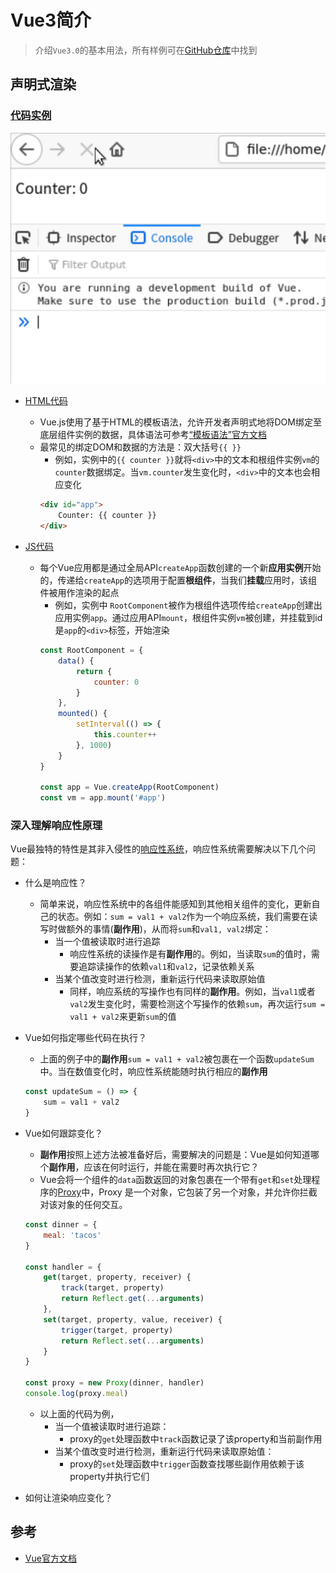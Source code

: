 # Vue3简介

> 介绍`Vue3.0`的基本用法，所有样例可在[GitHub仓库](https://github.com/LittleBee1024/learning_book/tree/main/docs/demos/vue/code)中找到

## 声明式渲染
### [代码实例](./code/decl_render)
![decl_render](./images/decl_render.gif)

* [HTML代码](./code/decl_render/index.html)
    * Vue.js使用了基于HTML的模板语法，允许开发者声明式地将DOM绑定至底层组件实例的数据，具体语法可参考[“模板语法”官方文档](https://v3.cn.vuejs.org/guide/template-syntax.html)
    * 最常见的绑定DOM和数据的方法是：双大括号`{{ }}`
        * 例如，实例中的`{{ counter }}`就将`<div>`中的文本和根组件实例`vm`的`counter`数据绑定。当`vm.counter`发生变化时，`<div>`中的文本也会相应变化
        ```html
        <div id="app">
            Counter: {{ counter }}
        </div>
        ```

* [JS代码](./code/decl_render/index.js)
    * 每个Vue应用都是通过全局API`createApp`函数创建的一个新**应用实例**开始的，传递给`createApp`的选项用于配置**根组件**，当我们**挂载**应用时，该组件被用作渲染的起点
        * 例如，实例中 `RootComponent`被作为根组件选项传给`createApp`创建出应用实例`app`。通过应用API`mount`，根组件实例`vm`被创建，并挂载到id是`app`的`<div>`标签，开始渲染
        ```js
        const RootComponent = {
            data() {
                return {
                    counter: 0
                }
            },
            mounted() {
                setInterval(() => {
                    this.counter++
                }, 1000)
            }
        }

        const app = Vue.createApp(RootComponent)
        const vm = app.mount('#app')
        ```

### 深入理解响应性原理
Vue最独特的特性是其非入侵性的[响应性系统](https://v3.cn.vuejs.org/guide/reactivity.html)，响应性系统需要解决以下几个问题：

* 什么是响应性？
    * 简单来说，响应性系统中的各组件能感知到其他相关组件的变化，更新自己的状态。例如：`sum = val1 + val2`作为一个响应系统，我们需要在读写时做额外的事情(**副作用**)，从而将`sum`和`val1, val2`绑定：
        * 当一个值被读取时进行追踪
            * 响应性系统的读操作是有**副作用**的。例如，当读取`sum`的值时，需要追踪读操作的依赖`val1`和`val2`，记录依赖关系
        * 当某个值改变时进行检测，重新运行代码来读取原始值
            * 同样，响应系统的写操作也有同样的**副作用**。例如，当`val1`或者`val2`发生变化时，需要检测这个写操作的依赖`sum`，再次运行`sum = val1 + val2`来更新`sum`的值

* Vue如何指定哪些代码在执行？
    * 上面的例子中的**副作用**`sum = val1 + val2`被包裹在一个函数`updateSum`中。当在数值变化时，响应性系统能随时执行相应的**副作用**
    ```js
    const updateSum = () => {
        sum = val1 + val2
    }
    ```

* Vue如何跟踪变化？
    * **副作用**按照上述方法被准备好后，需要解决的问题是：Vue是如何知道哪个**副作用**，应该在何时运行，并能在需要时再次执行它？
    * Vue会将一个组件的`data`函数返回的对象包裹在一个带有`get`和`set`处理程序的[Proxy](https://developer.mozilla.org/en-US/docs/Web/JavaScript/Reference/Global_Objects/Proxy)中，Proxy 是一个对象，它包装了另一个对象，并允许你拦截对该对象的任何交互。
    ```js
    const dinner = {
        meal: 'tacos'
    }

    const handler = {
        get(target, property, receiver) {
            track(target, property)
            return Reflect.get(...arguments)
        },
        set(target, property, value, receiver) {
            trigger(target, property)
            return Reflect.set(...arguments)
        }
    }

    const proxy = new Proxy(dinner, handler)
    console.log(proxy.meal)
    ```
    * 以上面的代码为例，
        * 当一个值被读取时进行追踪：
            * proxy的`get`处理函数中`track`函数记录了该property和当前副作用
        * 当某个值改变时进行检测，重新运行代码来读取原始值：
            * proxy的`set`处理函数中`trigger`函数查找哪些副作用依赖于该property并执行它们

* 如何让渲染响应变化？

## 参考
* [Vue官方文档](https://v3.cn.vuejs.org/guide/introduction.html)
